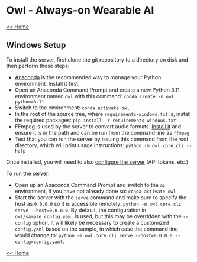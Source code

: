 # Owl - Always-on Wearable AI

[<< Home](../README.md)

## Windows Setup

To install the server, first clone the git repository to a directory on disk and then perform these steps:

- [Anaconda](https://www.anaconda.com/download) is the recommended way to manage your Python environment. Install it first.
- Open an Anaconda Command Prompt and create a new Python 3.11 environment named `owl` with this command: `conda create -n owl python=3.11`
- Switch to the environment: `conda activate owl`
- In the root of the source tree, where `requirements-windows.txt` is, install the required packages: `pip install -r requirements-windows.txt`
- FFmpeg is used by the server to convert audio formats. [Install it](https://ffmpeg.org/download.html) and ensure it is in the path and can be run from the command line as `ffmpeg`.
- Test that you can run the server by issuing this command from the root directory, which will print usage instructions: `python -m owl.core.cli --help`

Once installed, you will need to also [configure the server](./server_configuration.md) (API tokens, etc.)

To run the server:

- Open up an Anaconda Command Prompt and switch to the `ai` environment, if you have not already done so: `conda activate owl`
- Start the server with the `serve` command and make sure to specify the host as `0.0.0.0` so it is accessible remotely: `python -m owl.core.cli serve --host=0.0.0.0`. By default, the configuration in `owl/sample_config.yaml` is used, but this may be overridden with the `--config` option. It will likely be necessary to create a customized `config.yaml` based on the sample, in which case the command line would change to: `python -m owl.core.cli serve --host=0.0.0.0 --config=config.yaml`.

[<< Home](../README.md)
